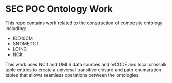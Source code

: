 # SEC POC Ontology Work

This repo contains work related to the construction of composite ontology including:

* ICD10CM
* SNOMEDCT
* LOINC
* NCIt

This work uses NCIt and UMLS data sources and mCODE and local crossalk table entries
to create a universal transitive closure and path enumaration tables that allows seamless operations between the ontologies.

